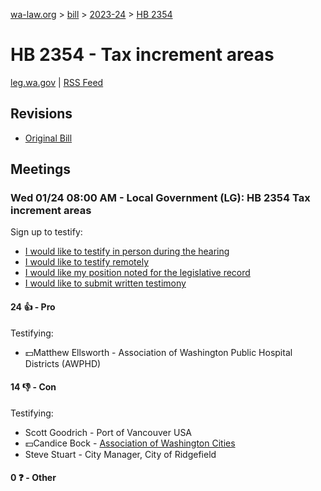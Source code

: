 [wa-law.org](/) > [bill](/bill/) > [2023-24](/bill/2023-24/) > [HB 2354](/bill/2023-24/hb/2354/)

# HB 2354 - Tax increment areas
[leg.wa.gov](https://app.leg.wa.gov/billsummary?BillNumber=2354&Year=2023&Initiative=false) | [RSS Feed](./rss.xml)

## Revisions
* [Original Bill](1/)

## Meetings
### Wed 01/24 08:00 AM - Local Government (LG): HB 2354 Tax increment areas
Sign up to testify:
* [I would like to testify in person during the hearing](https://app.leg.wa.gov/csi/Testifier/Add?chamber=House&mId=31774&aId=157356&caId=23514&tId=1)
* [I would like to testify remotely](https://app.leg.wa.gov/csi/Testifier/Add?chamber=House&mId=31774&aId=157356&caId=23514&tId=2)
* [I would like my position noted for the legislative record](https://app.leg.wa.gov/csi/Testifier/Add?chamber=House&mId=31774&aId=157356&caId=23514&tId=3)
* [I would like to submit written testimony](https://app.leg.wa.gov/csi/Testifier/Add?chamber=House&mId=31774&aId=157356&caId=23514&tId=4)

#### 24 👍 - Pro
Testifying:
* 💵Matthew Ellsworth - Association of Washington Public Hospital Districts (AWPHD)

#### 14 👎 - Con
Testifying:
* Scott Goodrich - Port of Vancouver USA
* 💵Candice Bock - [Association of Washington Cities](/org/association_of_washington_cities/)
* Steve Stuart - City Manager, City of Ridgefield

#### 0 ❓ - Other
